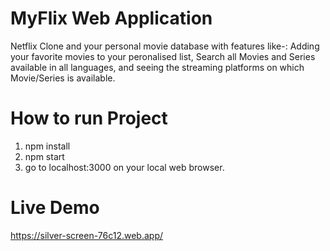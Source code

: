 # MyFlix Web Application
Netflix Clone and your personal movie database with features like-: Adding your favorite movies to your peronalised list, Search all Movies and Series available in all languages, and seeing the streaming platforms on which Movie/Series is available.

# How to run Project
1. npm install
2. npm start
3. go to localhost:3000 on your local web browser.

# Live Demo
https://silver-screen-76c12.web.app/
